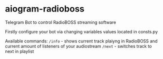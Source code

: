 # aiogram-radioboss
Telegram Bot to control RadioBOSS streaming software

Firstly configure your bot via changing variables values located in consts.py

Available commands:
```/info``` - shows current track plaiyng in RadioBOSS and current amount of listeners of your audiostream
```/next``` - switches track to next in playlist
